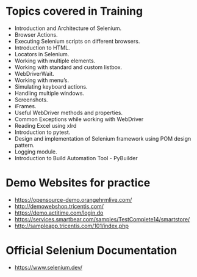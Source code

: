 # Topics covered in Training
* Introduction and Architecture of Selenium.
* Browser Actions.
* Executing Selenium scripts on different browsers.
* Introduction to HTML.
* Locators in Selenium.
* Working with multiple elements.
* Working with standard and custom listbox.
* WebDriverWait.
* Working with menu’s.
* Simulating keyboard actions.
* Handling multiple windows.
* Screenshots.
* iFrames.
* Useful WebDriver methods and properties.
* Common Exceptions while working with WebDriver
* Reading Excel using xlrd
* Introduction to pytest.
* Design and implementation of Selenium framework using POM design pattern.
* Logging module.
* Introduction to Build Automation Tool - PyBuilder

# Demo Websites for practice
* https://opensource-demo.orangehrmlive.com/
* http://demowebshop.tricentis.com/
* https://demo.actitime.com/login.do
* https://services.smartbear.com/samples/TestComplete14/smartstore/
* http://sampleapp.tricentis.com/101/index.php

# Official Selenium Documentation
* https://www.selenium.dev/

